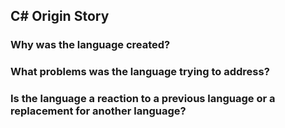 ## C# Origin Story

### Why was the language created?

### What problems was the language trying to address?
    
### Is the language a reaction to a previous language or a replacement for another language?
